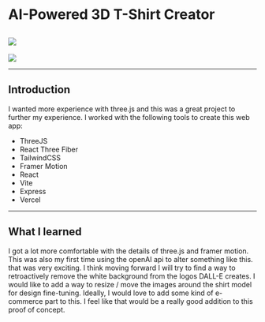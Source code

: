 # AI-Powered 3D T-Shirt Creator

![](https://drive.google.com/file/d/1rGorhSrzLubYJP0Xq0j1E6sCCgnbD2Z8/view?usp=sharing)
---
![](https://drive.google.com/file/d/1_-Uew_4nPDyNh0yXetQBzN86_bOHLJ6f/view?usp=sharing)

---
## Introduction
I wanted more experience with three.js and this was a great project to further my experience. I worked with the following tools to create this web app:

- ThreeJS
- React Three Fiber
- TailwindCSS
- Framer Motion
- React
- Vite
- Express
- Vercel
---
## What I learned
I got a lot more comfortable with the details of three.js and framer motion. This was also my first time using the openAI api to alter something like this. that was very exciting. I think moving forward I will try to find a way to retroactively remove the white background from the logos DALL-E creates. I would like to add a way to resize / move the images around the shirt model for design fine-tuning. Ideally, I would love to add some kind of e-commerce part to this. I feel like that would be a really good addition to this proof of concept.
